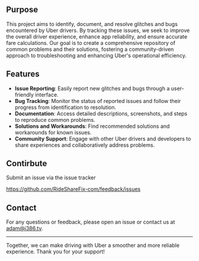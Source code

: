 

## Purpose

This project aims to identify, document, and resolve glitches and bugs encountered by Uber drivers. By tracking these issues, we seek to improve the overall driver experience, enhance app reliability, and ensure accurate fare calculations. Our goal is to create a comprehensive repository of common problems and their solutions, fostering a community-driven approach to troubleshooting and enhancing Uber's operational efficiency.

## Features

- **Issue Reporting**: Easily report new glitches and bugs through a user-friendly interface.
- **Bug Tracking**: Monitor the status of reported issues and follow their progress from identification to resolution.
- **Documentation**: Access detailed descriptions, screenshots, and steps to reproduce common problems.
- **Solutions and Workarounds**: Find recommended solutions and workarounds for known issues.
- **Community Support**: Engage with other Uber drivers and developers to share experiences and collaboratively address problems.

## Contirbute

Submit an issue via the issue tracker

https://github.com/RideShareFix-com/feedback/issues

## Contact

For any questions or feedback, please open an issue or contact us at adam@i386.tv.

---

Together, we can make driving with Uber a smoother and more reliable experience. Thank you for your support!
